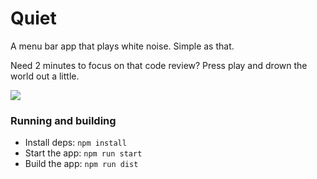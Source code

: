 # Quiet

A menu bar app that plays white noise. Simple as that.

Need 2 minutes to focus on that code review? Press play and drown the world out a little.

![](https://user-images.githubusercontent.com/1211440/51442641-bf535780-1cd6-11e9-84b5-5c8b9851b6bc.png)

### Running and building

- Install deps: `npm install`
- Start the app: `npm run start`
- Build the app: `npm run dist`
